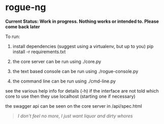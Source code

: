 # rogue-ng

**Current Status: Work in progress. Nothing works or intended to. Please come back later**

To run:

1. install dependencies (suggest using a virtualenv, but up to you)
	pip install -r requirements.txt

2. the core server can be run using ./core.py

3. the text based console can be run using ./rogue-console.py

4. the command line can be run using ./cmd-line.py

see the various help info for details (-h)
if the interface are not told which core to use then they use localhost (starting one if necessary)

the swagger api can be seen on the core server in /api/spec.html

 
>*I don't feel no more,*
>*I just want liquor and dirty whores*

